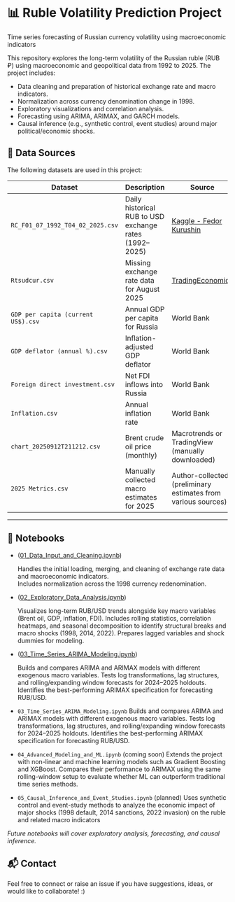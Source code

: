 # 📊 Ruble Volatility Prediction Project
Time series forecasting of Russian currency volatility using macroeconomic indicators

This repository explores the long-term volatility of the Russian ruble (RUB ₽) using macroeconomic and geopolitical data from 1992 to 2025. 
The project includes:

- Data cleaning and preparation of historical exchange rate and macro indicators.
- Normalization across currency denomination change in 1998.
- Exploratory visualizations and correlation analysis.
- Forecasting using ARIMA, ARIMAX, and GARCH models.
- Causal inference (e.g., synthetic control, event studies) around major political/economic shocks.

## 📂 Data Sources

The following datasets are used in this project:

| Dataset | Description | Source |
|--------|-------------|--------|
| `RC_F01_07_1992_T04_02_2025.csv` | Daily historical RUB to USD exchange rates (1992–2025) | [Kaggle - Fedor Kurushin](https://www.kaggle.com/datasets/fedorkurushin/rub-usd-historical-data) |
| `Rtsudcur.csv` | Missing exchange rate data for August 2025 | [TradingEconomics](https://tradingeconomics.com/russia/currency) |
| `GDP per capita (current US$).csv` | Annual GDP per capita for Russia | World Bank |
| `GDP deflator (annual %).csv` | Inflation-adjusted GDP deflator | World Bank |
| `Foreign direct investment.csv` | Net FDI inflows into Russia | World Bank |
| `Inflation.csv` | Annual inflation rate | World Bank |
| `chart_20250912T211212.csv` | Brent crude oil price (monthly) | Macrotrends or TradingView (manually downloaded) |
| `2025 Metrics.csv` | Manually collected macro estimates for 2025 | Author-collected (preliminary estimates from various sources) |

---

## 📁 Notebooks

- ([01_Data_Input_and_Cleaning.ipynb](01_Data_Input_and_Cleaning.ipynb))

  Handles the initial loading, merging, and cleaning of exchange rate data and macroeconomic indicators.  
  Includes normalization across the 1998 currency redenomination.
- ([02_Exploratory_Data_Analysis.ipynb](02_Exploratory_Data_Analysis.ipynb))

  Visualizes long-term RUB/USD trends alongside key macro variables (Brent oil, GDP, inflation, FDI).
  Includes rolling statistics, correlation heatmaps, and seasonal decomposition to identify structural breaks and macro shocks (1998, 2014, 2022).
  Prepares lagged variables and shock dummies for modeling.
- ([03_Time_Series_ARIMA_Modeling.ipynb](03_Time_Series_ARIMA_Modeling.ipynb))

  Builds and compares ARIMA and ARIMAX models with different exogenous macro variables.
  Tests log transformations, lag structures, and rolling/expanding window forecasts for 2024–2025 holdouts.
  Identifies the best-performing ARIMAX specification for forecasting RUB/USD.
- `03_Time_Series_ARIMA_Modeling.ipynb`
  Builds and compares ARIMA and ARIMAX models with different exogenous macro variables.
  Tests log transformations, lag structures, and rolling/expanding window forecasts for 2024–2025 holdouts.
  Identifies the best-performing ARIMAX specification for forecasting RUB/USD.
- `04_Advanced_Modeling_and_ML.ipynb` (coming soon)
  Extends the project with non-linear and machine learning models such as Gradient Boosting and XGBoost.
  Compares their performance to ARIMAX using the same rolling-window setup to evaluate whether ML can outperform traditional time series methods.
- `05_Causal_Inference_and_Event_Studies.ipynb` (planned)
  Uses synthetic control and event-study methods to analyze the economic impact of major shocks (1998 default, 2014 sanctions, 2022 invasion) on the ruble and related macro indicators

_Future notebooks will cover exploratory analysis, forecasting, and causal inference._


## 📬 Contact
Feel free to connect or raise an issue if you have suggestions, ideas, or would like to collaborate! :) 

